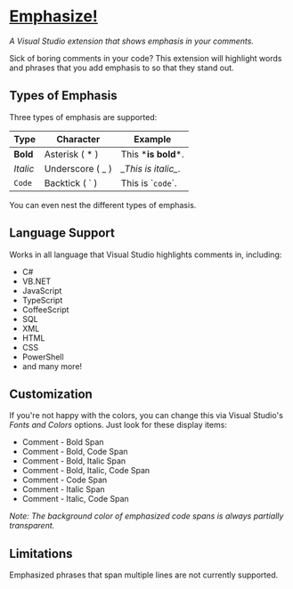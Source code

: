 # [Emphasize!](https://gallery.msdn.microsoft.com/3c482774-adaa-40e3-9a62-d32fb41a7a1c)
_A Visual Studio extension that shows emphasis in your comments._

Sick of boring comments in your code? This extension will highlight 
words and phrases that you add emphasis to so that they stand out.

## Types of Emphasis

Three types of emphasis are supported:

|Type      |Character         |Example              |
|----------|------------------|---------------------|
|**Bold**  | Asterisk ( * )   |This \***is bold**\*.|
|*Italic*  | Underscore ( _ ) |*\_This is italic\_*.|
|`Code`    | Backtick ( \` )  |This is \``code`\`.  |

You can even nest the different types of emphasis.


## Language Support

Works in all language that Visual Studio highlights comments in, including:

* C#
* VB.NET
* JavaScript
* TypeScript
* CoffeeScript
* SQL
* XML
* HTML
* CSS
* PowerShell
* and many more!

## Customization

If you're not happy with the colors, you can change this via Visual Studio's 
*Fonts and Colors* options. Just look for these display items:

* Comment - Bold Span
* Comment - Bold, Code Span
* Comment - Bold, Italic Span
* Comment - Bold, Italic, Code Span
* Comment - Code Span
* Comment - Italic Span
* Comment - Italic, Code Span

_Note: The background color of emphasized code spans is always partially transparent._


## Limitations

Emphasized phrases that span multiple lines are not currently supported.
